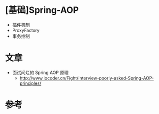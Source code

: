 # [基础]Spring-AOP

- 插件机制
- ProxyFactory
- 事务控制

# 文章

- 面试问烂的 Spring AOP 原理
  - http://www.iocoder.cn/Fight/Interview-poorly-asked-Spring-AOP-principles/

# 参考